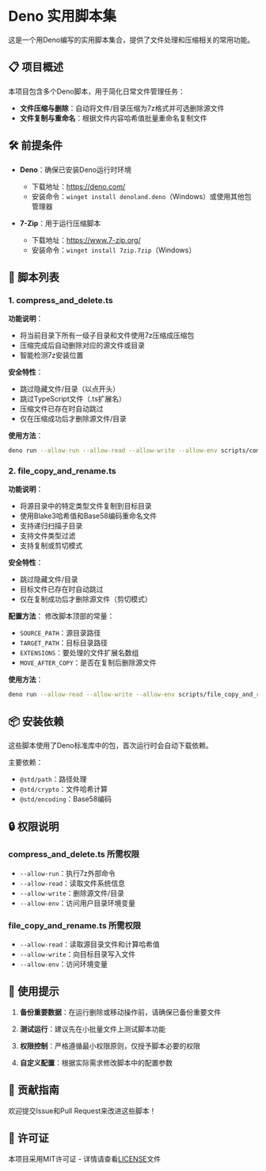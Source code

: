 # Deno 实用脚本集

这是一个用Deno编写的实用脚本集合，提供了文件处理和压缩相关的常用功能。

## 📋 项目概述

本项目包含多个Deno脚本，用于简化日常文件管理任务：

- **文件压缩与删除**：自动将文件/目录压缩为7z格式并可选删除源文件
- **文件复制与重命名**：根据文件内容哈希值批量重命名复制文件

## 🛠️ 前提条件

- **Deno**：确保已安装Deno运行时环境
  - 下载地址：https://deno.com/
  - 安装命令：`winget install denoland.deno`（Windows）或使用其他包管理器

- **7-Zip**：用于运行压缩脚本
  - 下载地址：https://www.7-zip.org/
  - 安装命令：`winget install 7zip.7zip`（Windows）

## 📁 脚本列表

### 1. compress_and_delete.ts

**功能说明**：
- 将当前目录下所有一级子目录和文件使用7z压缩成压缩包
- 压缩完成后自动删除对应的源文件或目录
- 智能检测7z安装位置

**安全特性**：
- 跳过隐藏文件/目录（以点开头）
- 跳过TypeScript文件（.ts扩展名）
- 压缩文件已存在时自动跳过
- 仅在压缩成功后才删除源文件/目录

**使用方法**：
```bash
deno run --allow-run --allow-read --allow-write --allow-env scripts/compress_and_delete.ts
```

### 2. file_copy_and_rename.ts

**功能说明**：
- 将源目录中的特定类型文件复制到目标目录
- 使用Blake3哈希值和Base58编码重命名文件
- 支持递归扫描子目录
- 支持文件类型过滤
- 支持复制或剪切模式

**安全特性**：
- 跳过隐藏文件/目录
- 目标文件已存在时自动跳过
- 仅在复制成功后才删除源文件（剪切模式）

**配置方法**：
修改脚本顶部的常量：
- `SOURCE_PATH`：源目录路径
- `TARGET_PATH`：目标目录路径
- `EXTENSIONS`：要处理的文件扩展名数组
- `MOVE_AFTER_COPY`：是否在复制后删除源文件

**使用方法**：
```bash
deno run --allow-read --allow-write --allow-env scripts/file_copy_and_rename.ts
```

## 📦 安装依赖

这些脚本使用了Deno标准库中的包，首次运行时会自动下载依赖。

主要依赖：
- `@std/path`：路径处理
- `@std/crypto`：文件哈希计算
- `@std/encoding`：Base58编码

## 🔒 权限说明

### compress_and_delete.ts 所需权限
- `--allow-run`：执行7z外部命令
- `--allow-read`：读取文件系统信息
- `--allow-write`：删除源文件/目录
- `--allow-env`：访问用户目录环境变量

### file_copy_and_rename.ts 所需权限
- `--allow-read`：读取源目录文件和计算哈希值
- `--allow-write`：向目标目录写入文件
- `--allow-env`：访问环境变量

## 📝 使用提示

1. **备份重要数据**：在运行删除或移动操作前，请确保已备份重要文件

2. **测试运行**：建议先在小批量文件上测试脚本功能

3. **权限控制**：严格遵循最小权限原则，仅授予脚本必要的权限

4. **自定义配置**：根据实际需求修改脚本中的配置参数

## 🤝 贡献指南

欢迎提交Issue和Pull Request来改进这些脚本！

## 📄 许可证

本项目采用MIT许可证 - 详情请查看[LICENSE](LICENSE)文件